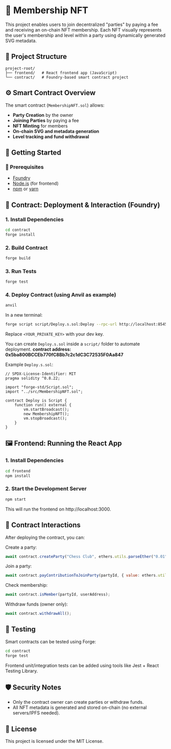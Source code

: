 # 🪪 Membership NFT

This project enables users to join decentralized "parties" by paying a fee and receiving an on-chain NFT membership. Each NFT visually represents the user's membership and level within a party using dynamically generated SVG metadata.

## 📁 Project Structure

```
project-root/
├── frontend/   # React frontend app (JavaScript)
└── contract/   # Foundry-based smart contract project
```

## ⚙️ Smart Contract Overview

The smart contract (`MembershipNFT.sol`) allows:
- **Party Creation** by the owner
- **Joining Parties** by paying a fee
- **NFT Minting** for members
- **On-chain SVG and metadata generation**
- **Level tracking and fund withdrawal**

## 🚀 Getting Started

### 🔨 Prerequisites

- [Foundry](https://book.getfoundry.sh/getting-started/installation)
- [Node.js](https://nodejs.org/) (for frontend)
- [npm](https://www.npmjs.com/) or [yarn](https://yarnpkg.com/)

## 📜 Contract: Deployment & Interaction (Foundry)

### 1. Install Dependencies

```bash
cd contract
forge install
```

### 2. Build Contract

```bash
forge build
```

### 3. Run Tests

```bash
forge test
```

### 4. Deploy Contract (using Anvil as example)

```bash
anvil
```

In a new terminal:

```bash
forge script script/Deploy.s.sol:Deploy --rpc-url http://localhost:8545 --private-key <YOUR_PRIVATE_KEY> --broadcast
```

Replace `<YOUR_PRIVATE_KEY>` with your dev key.

You can create `Deploy.s.sol` inside a `script/` folder to automate deployment.
**contract address: 0x5ba800BCCEb770fC8Bb7c2c1dC3C72535F0Aa847**

Example `Deploy.s.sol`:

```solidity
// SPDX-License-Identifier: MIT
pragma solidity ^0.8.22;

import "forge-std/Script.sol";
import "../src/MembershipNFT.sol";

contract Deploy is Script {
    function run() external {
        vm.startBroadcast();
        new MembershipNFT();
        vm.stopBroadcast();
    }
}
```

## 🖼️ Frontend: Running the React App

### 1. Install Dependencies

```bash
cd frontend
npm install
```

### 2. Start the Development Server

```bash
npm start
```

This will run the frontend on http://localhost:3000.

## 🔗 Contract Interactions

After deploying the contract, you can:

Create a party:
```js
await contract.createParty("Chess Club", ethers.utils.parseEther("0.01"));
```

Join a party:
```js
await contract.payContributionToJoinParty(partyId, { value: ethers.utils.parseEther("0.01") });
```

Check membership:
```js
await contract.isMember(partyId, userAddress);
```

Withdraw funds (owner only):
```js
await contract.withdrawAll();
```

## 🧪 Testing

Smart contracts can be tested using Forge:

```bash
cd contract
forge test
```

Frontend unit/integration tests can be added using tools like Jest + React Testing Library.

## 🛡️ Security Notes

- Only the contract owner can create parties or withdraw funds.
- All NFT metadata is generated and stored on-chain (no external servers/IPFS needed).

## 📄 License

This project is licensed under the MIT License.